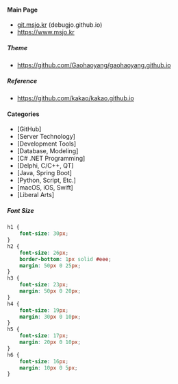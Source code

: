 #### Main Page

* [git.msjo.kr](http://git.msjo.kr) (debugjo.github.io)
* https://www.msjo.kr

##### Theme
* https://github.com/Gaohaoyang/gaohaoyang.github.io

##### Reference
* https://github.com/kakao/kakao.github.io

#### Categories
* \[GitHub\]
* \[Server Technology\]
* \[Development Tools\]
* \[Database, Modeling\]
* \[C# .NET Programming\]
* \[Delphi, C/C++, QT\]
* \[Java, Spring Boot\]
* \[Python, Script, Etc.\]
* \[macOS, iOS, Swift\]
* \[Liberal Arts\]

##### Font Size
```css
h1 {
    font-size: 30px;
}
h2 {
    font-size: 26px;
    border-bottom: 1px solid #eee;
    margin: 50px 0 25px;
}
h3 {
    font-size: 23px;
    margin: 50px 0 20px;
}
h4 {
    font-size: 19px;
    margin: 30px 0 10px;
}
h5 {
    font-size: 17px;
    margin: 20px 0 10px;
}
h6 {
    font-size: 16px;
    margin: 10px 0 5px;
}
```
